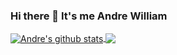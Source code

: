 ### Hi there 👋 It's me Andre William

<a href="https://github.com/Andrewill909/github-readme-stats">
  <img align="center" src="https://github-readme-stats.anuraghazra1.vercel.app/api?username=Andrewill909&show_icons=true&include_all_commits=true&theme=monokai" alt="Andre's github stats" />
</a>
<a href="https://github.com/Andrewill909/github-readme-stats">
  <!-- Change the `github-readme-stats.anuraghazra1.vercel.app` to `github-readme-stats.vercel.app`  -->
  <img align="center" src="https://github-readme-stats.anuraghazra1.vercel.app/api/top-langs/?username=Andrewill909&layout=compact&theme=monokai" />
</a>



